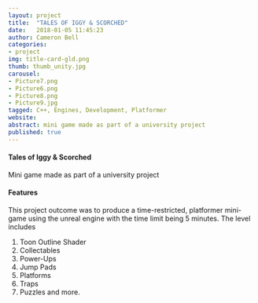 ```yaml
---
layout: project
title:  "TALES OF IGGY & SCORCHED"
date:   2018-01-05 11:45:23
author: Cameron Bell
categories:
- project
img: title-card-gld.png
thumb: thumb_unity.jpg
carousel:
- Picture7.png
- Picture6.png
- Picture8.png
- Picture9.jpg
tagged: C++, Engines, Development, Platformer
website:
abstract: mini game made as part of a university project
published: true
---
```

#### Tales of Iggy & Scorched
Mini game made as part of a university project 
#### Features
This project outcome was to produce a time-restricted, platformer mini-game using the unreal engine with the time limit being 5 minutes. The level includes
1. Toon Outline Shader
2. Collectables
3. Power-Ups
4. Jump Pads
5. Platforms
6. Traps
7. Puzzles 
and more.
